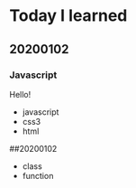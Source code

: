 # Today I learned

## 20200102

### Javascript

Hello!

* javascript
* css3
* html


##20200102
* class
* function
